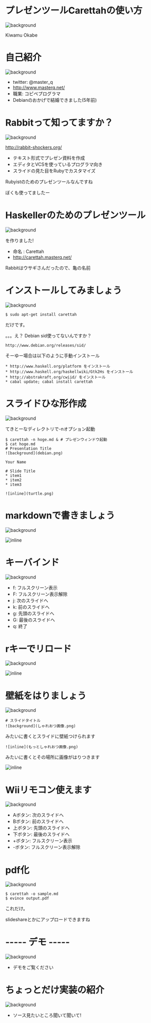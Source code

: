 # プレゼンツールCarettahの使い方
![background](turtle.png)

Kiwamu Okabe

# 自己紹介
![background](enjoy.png)

* twitter: @master_q
* http://www.masterq.net/
* 職業: コピペプログラマ
* Debianのおかげで結婚できました(5年前)

# Rabbitって知ってますか？
![background](rabbit.png)

http://rabbit-shockers.org/

* テキスト形式でプレゼン資料を作成
* エディタとVCSを使っているプログラマ向き
* スライドの見た目をRubyでカスタマイズ

Rubyistのためのプレゼンツールなんですね

ぼくも使ってましたー

# Haskellerのためのプレゼンツール
![background](caretta_sea.png)

を作りました!

* 命名 : Carettah
* http://carettah.masterq.net/

Rabbitはウサギさんだったので、亀の名前

# インストールしてみましょう
![background](install.png)

~~~
$ sudo apt-get install carettah
~~~

だけです。

。。。え？ Debian sid使ってないんですか？

~~~
http://www.debian.org/releases/sid/
~~~

そーゆー場合は以下のように手動インストール

~~~
* http://www.haskell.org/platform をインストール
* http://www.haskell.org/haskellwiki/Gtk2Hs をインストール
* http://abstrakraft.org/cwiid/ をインストール
* cabal update; cabal install carettah
~~~

# スライドひな形作成
![background](scaffold.png)

てきとーなディレクトリで-nオプション起動

~~~
$ carettah -n hoge.md & # プレゼンウィンドウ起動
$ cat hoge.md
# Presentation Title
![background](debian.png)

Your Name

# Slide Title
* item1
* item2
* item3

![inline](turtle.png)
~~~

# markdownで書きましょう
![background](markdown.png)

![inline](emacs_markdown.png)

# キーバインド
![background](keyboard.png)

* f: フルスクリーン表示
* F: フルスクリーン表示解除
* j: 次のスライドへ
* k: 前のスライドへ
* g: 先頭のスライドへ
* G: 最後のスライドへ
* q: 終了

# rキーでリロード
![background](reload.png)

![inline](desktop.png)

# 壁紙をはりましょう
![background](dressup.png)

~~~
# スライドタイトル
![background](しゃれおつ画像.png)
~~~

みたいに書くとスライドに壁紙つけられます

~~~
![inline](もっとしゃれおつ画像.png)
~~~

みたいに書くとその場所に画像がはりつきます

![inline](dressup.png)

# Wiiリモコン使えます
![background](wiimote.png)

* Aボタン: 次のスライドへ
* Bボタン: 前のスライドへ
* 上ボタン: 先頭のスライドへ
* 下ボタン: 最後のスライドへ
* +ボタン: フルスクリーン表示
* -ボタン: フルスクリーン表示解除

# pdf化
![background](pdf.png)

~~~
$ carettah -o sample.md
$ evince output.pdf
~~~

これだけ。

slideshareとかにアップロードできますね

# ----- デモ -----
![background](demo.png)

* デモをご覧ください

# ちょっとだけ実装の紹介
![background](gear.png)

* ソース見たいところ聞いて聞いて!
